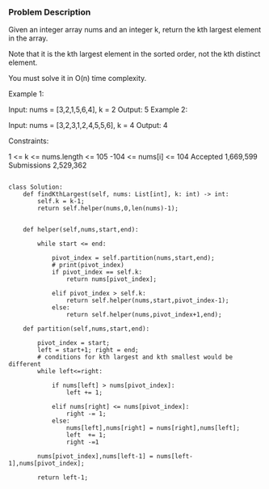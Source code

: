 ### Problem Description 

Given an integer array nums and an integer k, return the kth largest element in the array.

Note that it is the kth largest element in the sorted order, not the kth distinct element.

You must solve it in O(n) time complexity.

 

Example 1:

Input: nums = [3,2,1,5,6,4], k = 2
Output: 5
Example 2:

Input: nums = [3,2,3,1,2,4,5,5,6], k = 4
Output: 4
 

Constraints:

1 <= k <= nums.length <= 105
-104 <= nums[i] <= 104
Accepted
1,669,599
Submissions
2,529,362


```

class Solution:
    def findKthLargest(self, nums: List[int], k: int) -> int:
        self.k = k-1;
        return self.helper(nums,0,len(nums)-1);
        
    
    def helper(self,nums,start,end):
        
        while start <= end:
            
            pivot_index = self.partition(nums,start,end);
            # print(pivot_index)
            if pivot_index == self.k:
                return nums[pivot_index];
            
            elif pivot_index > self.k:
                return self.helper(nums,start,pivot_index-1);
            else:
                return self.helper(nums,pivot_index+1,end);
    
    def partition(self,nums,start,end):
        
        pivot_index = start;
        left = start+1; right = end;
        # conditions for kth largest and kth smallest would be different   
        while left<=right:
            
            if nums[left] > nums[pivot_index]:
                left += 1;
            
            elif nums[right] <= nums[pivot_index]:
                right -= 1;
            else:
                nums[left],nums[right] = nums[right],nums[left];
                left  += 1;
                right -=1 
        
        nums[pivot_index],nums[left-1] = nums[left-1],nums[pivot_index];
        
        return left-1;
        

```
